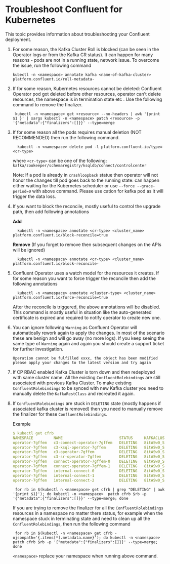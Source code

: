 # Troubleshoot Confluent for Kubernetes

This topic provides information about troubleshooting your Confluent deployment.

<ol>
<li> 
For some reason, the Kafka Cluster Roll is blocked (can be seen in the Operator logs or from the Kafka CR status). 
   It can happen for many reasons - pods are not in a running state, network issue. To overcome the issue, run the following command
   
    kubectl -n <namespace> annotate kafka <name-of-kafka-cluster> platform.confluent.io/roll-metadata-
</li>
<li>

If for some reason, Kubernetes resources cannot be deleted: Confluent Operator pod got deleted before other resources, operator
   can’t delete resources, the namespace is in termination state etc . Use the following command to remove the finalizer.

     kubectl -n <namespace> get <resource> --no-headers | awk '{print $1 }' | xargs kubectl -n <namespace> patch <resource> -p '{"metadata":{"finalizers":[]}}' --type=merge
</li>
<li>

If for some reason all the pods requires manual deletion (NOT RECOMMENDED) then run the following command.

      kubectl -n <namespace> delete pod -l platform.confluent.io/type=<cr-type> 

where `<cr-type>` can be one of the following: `kafka/zookeeper/schemaregistry/ksqldb/connect/controlcenter`

Note: If a pod is already in `crashloopback` statue then  operator will not honor the changes till pod goes back to 
the running state:  can happen either waiting for the Kubernetes scheduler or use `--force --grace-period=0` with above command.
Please use cation for kafka pod as it will trigger the data loss.
</li>
<li> 

If you want to block the reconcile, mostly useful to control the upgrade path, then add following annotations

<b>Add</b>

      kubectl -n <namespace> annotate <cr-type> <cluster_name> platform.confluent.io/block-reconcile=true


<b>Remove</b> (If you forget to remove then subsequent changes on the APIs will be ignored)

      kubectl -n <namespace> annotate <cr-type> <cluster_name> platform.confluent.io/block-reconcile-

<li>

Confluent Operator uses a watch model for the resources it creates. If for some reason you want to force trigger the reconcile then 
   add the following annotations

      kubectl -n <namespace> annotate <cluster-type> <cluster_name> platform.confluent.io/force-reconcile=true

After the reconcile is triggered, the above annotations will be disabled. This command is mostly useful in situation like
the auto-generated certificate is expired and required to notify operator to create new one.
</li>
<li>

You can ignore following `Warning` as Confluent Operator will automatically rework again to apply the changes. 
   In most of the scenario these are benign and will go away (no more logs). 
   If you keep seeing the same type of `Warning` again and again you should create a support ticket for further investigation.

`Operation cannot be fulfilled xxxx, the object has been modified please apply your changes to the latest version and try again`
</li>
<li>

 If CP RBAC enabled Kafka Cluster is torn down and then redeployed with same cluster name. All the existing `ConfluentRolebindings` are still associated with previous Kafka Cluster. To make existing `ConfluentRolebindings` to be synced with new Kafka cluster you need to manually delete the `KafkaRestClass` and recreated it again.
</li>
<li>

If `ConfluentRolebindings` are stuck in `DELETING` state (mostly happens if associated kafka cluster is removed) 
   then you need to manually remove the finalizer for these `ConfluentRolebindings`.

Example

```yaml
$ kubectl get cfrb
NAMESPACE         NAME                         STATUS     KAFKACLUSTERID           PRINCIPAL        ROLE             KAFKARESTCLASS            AGE
operator-7gffem   c3-connect-operator-7gffem   DELETING   8itASw0_S6qDfdl72b7Uyg   User:c3          SystemAdmin      operator-7gffem/default   7d19h
operator-7gffem   c3-ksql-operator-7gffem      DELETING   8itASw0_S6qDfdl72b7Uyg   User:c3          ResourceOwner    operator-7gffem/default   7d19h
operator-7gffem   c3-operator-7gffem           DELETING   8itASw0_S6qDfdl72b7Uyg   User:c3          ClusterAdmin     operator-7gffem/default   7d19h
operator-7gffem   c3-sr-operator-7gffem        DELETING   8itASw0_S6qDfdl72b7Uyg   User:c3          SystemAdmin      operator-7gffem/default   7d19h
operator-7gffem   connect-operator-7gffem-0    DELETING   8itASw0_S6qDfdl72b7Uyg   User:connect     SystemAdmin      operator-7gffem/default   7d19h
operator-7gffem   connect-operator-7gffem-1    DELETING   8itASw0_S6qDfdl72b7Uyg   User:connect     SystemAdmin      operator-7gffem/default   7d19h
operator-7gffem   internal-connect-0           DELETING   8itASw0_S6qDfdl72b7Uyg   User:connect     SecurityAdmin    operator-7gffem/default   7d19h
operator-7gffem   internal-connect-1           DELETING   8itASw0_S6qDfdl72b7Uyg   User:connect     ResourceOwner    operator-7gffem/default   7d19h
operator-7gffem   internal-connect-2           DELETING   8itASw0_S6qDfdl72b7Uyg   User:connect     DeveloperWrite   operator-7gffem/default   7d19h
```

     for rb in $(kubectl n <namespace> get cfrb | grep "DELETING" | awk '{print $1}'); do kubectl -n <namespace>  patch cfrb $rb -p '{"metadata":{"finalizers":[]}}' --type=merge; done

If you are trying to remove the finalizer for all the `ConfluentRolebindings` resources in a namespace no matter there status, for example when the namespace stuck in terminating state and need to clean up all the `ConfluentRolebindings`, then run the following command

     for rb in $(kubectl -n <namespace> get cfrb -ojsonpath='{.items[*].metadata.name}'); do kubectl -n <namespace>  patch cfrb $rb -p '{"metadata":{"finalizers":[]}}' --type=merge; done

`<namespace>` replace your namespace when running above command.
</li>

</ol>
